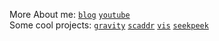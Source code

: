More About me: [`blog`](https://0xdeadbeer.neocities.org) [`youtube`](https://youtube.com/@0xdeadbeer)
<br>
Some cool projects: [`gravity`](https://github.com/0xdeadbeer/gravity) [`scaddr`](https://github.com/scaddr) [`vis`](https://github.com/0xdeadbeer/vis) [`seekpeek`](https://github.com/0xdeadbeer/seekpeek)
